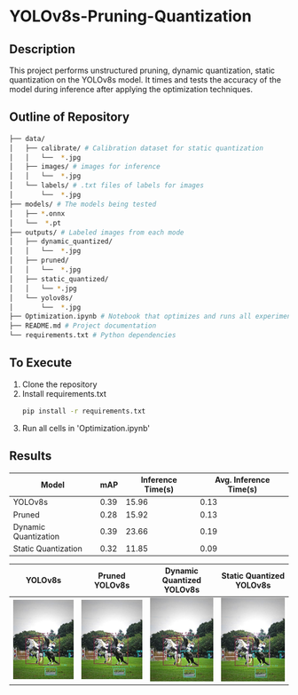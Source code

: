 # YOLOv8s-Pruning-Quantization

## Description

This project performs unstructured pruning, dynamic quantization, static quantization on the YOLOv8s model. It times and tests the accuracy of the model during inference after applying the optimization techniques.

## Outline of Repository
```bash
├── data/ 
│   ├── calibrate/ # Calibration dataset for static quantization
│   │   └──  *.jpg
│   ├── images/ # images for inference
│   │   └──  *.jpg
│   └── labels/ # .txt files of labels for images
│       └──  *.jpg
├── models/ # The models being tested
│   ├── *.onnx
│   └──  *.pt 
├── outputs/ # Labeled images from each mode
│   ├── dynamic_quantized/
│   │   └──  *.jpg
│   ├── pruned/
│   │   └──  *.jpg
│   ├── static_quantized/
│   │   └── *.jpg
│   └── yolov8s/
│       └──  *.jpg
├── Optimization.ipynb # Notebook that optimizes and runs all experiments   
├── README.md # Project documentation
└── requirements.txt # Python dependencies
```
## To Execute
1. Clone the repository
2. Install requirements.txt
   ```bash
   pip install -r requirements.txt
   ```
3. Run all cells in 'Optimization.ipynb'

## Results
|Model|mAP|Inference Time(s)|Avg. Inference Time(s)|
|---|---|---|---|
|YOLOv8s|0.39|15.96|0.13|
|Pruned|0.28|15.92|0.13|
|Dynamic Quantization|0.39|23.66|0.19|
|Static Quantization|0.32|11.85|0.09|


|YOLOv8s|Pruned YOLOv8s|Dynamic Quantized YOLOv8s|Static Quantized YOLOv8s|
| ------------- | -------------| -------------| -------------|
|<img src="./outputs/yolov8s/000000000049.jpg">|<img src="./outputs/pruned/000000000049.jpg">|<img src="./outputs/dynamic_quantized/000000000049.jpg">|<img src="./outputs/static_quantized/000000000049.jpg">|
